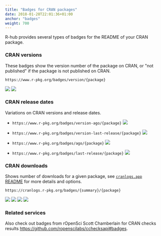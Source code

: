 ```yaml
---
title: "Badges for CRAN packages"
date: 2018-01-28T22:01:36+01:00
anchor: "badges"
weight: 700
---
```


R-hub provides several types of badges for the README of your CRAN package.

### CRAN versions

These badges show the version number of the package on CRAN,
	or "not published" if the package is not
	published on CRAN.

`https://www.r-pkg.org/badges/version/{package}`

![](https://www.r-pkg.org/badges/version/Rcpp)
![](https://www.r-pkg.org/badges/version/foobar)

### CRAN release dates

Variations on CRAN versions and release dates.

* `https://www.r-pkg.org/badges/version-ago/{package}` ![](https://www.r-pkg.org/badges/version-ago/Rcpp)

* `https://www.r-pkg.org/badges/version-last-release/{package}` ![](https://www.r-pkg.org/badges/version-last-release/Rcpp)

* `https://www.r-pkg.org/badges/ago/{package}` ![](https://www.r-pkg.org/badges/ago/Rcpp)

* `https://www.r-pkg.org/badges/last-release/{package}` ![](https://www.r-pkg.org/badges/last-release/Rcpp)
     
	

### CRAN downloads

Shows number of downloads for a given package, see [`cranlogs.app` README](https://github.com/r-hub/cranlogs.app#badges) for more details and options.

`https://cranlogs.r-pkg.org/badges/{summary}/{package}`
  
![](https://cranlogs.r-pkg.org/badges/grand-total/Rcpp)
![](https://cranlogs.r-pkg.org/badges/last-month/Rcpp)
![](https://cranlogs.r-pkg.org/badges/last-week/Rcpp)
![](https://cranlogs.r-pkg.org/badges/last-day/Rcpp)

### Related services

Also check out badges from rOpenSci Scott Chamberlain for CRAN checks results <https://github.com/ropenscilabs/cchecksapi#badges>.
	
